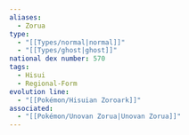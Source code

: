 ```yaml
---
aliases:
  - Zorua
type:
  - "[[Types/normal|normal]]"
  - "[[Types/ghost|ghost]]"
national dex number: 570
tags:
  - Hisui
  - Regional-Form
evolution line:
  - "[[Pokémon/Hisuian Zoroark]]"
associated:
  - "[[Pokémon/Unovan Zorua|Unovan Zorua]]"
---
```

